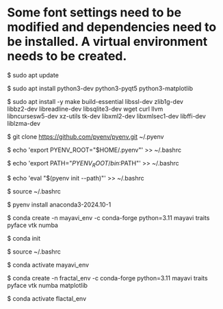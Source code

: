 # Some font settings need to be modified and dependencies need to be installed. A virtual environment needs to be created.

$ sudo apt update

$ sudo apt install python3-dev python3-pyqt5 python3-matplotlib

$ sudo apt install -y make build-essential libssl-dev zlib1g-dev \
    libbz2-dev libreadline-dev libsqlite3-dev wget curl llvm \
    libncursesw5-dev xz-utils tk-dev libxml2-dev libxmlsec1-dev libffi-dev \
    liblzma-dev

$ git clone https://github.com/pyenv/pyenv.git ~/.pyenv   

$ echo 'export PYENV_ROOT="$HOME/.pyenv"' >> ~/.bashrc

$ echo 'export PATH="$PYENV_ROOT/bin:$PATH"' >> ~/.bashrc

$ echo 'eval "$(pyenv init --path)"' >> ~/.bashrc
 
$ source ~/.bashrc

$ pyenv install anaconda3-2024.10-1

$ conda create -n mayavi_env -c conda-forge python=3.11 mayavi traits pyface vtk numba

$ conda init

$ source ~/.bashrc

$ conda activate mayavi_env

$ conda create -n fractal_env -c conda-forge python=3.11 mayavi traits pyface vtk numba matplotlib

$ conda activate flactal_env

